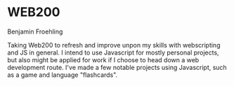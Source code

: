 # WEB200
Benjamin Froehling

Taking Web200 to refresh and improve unpon my skills with webscripting and JS in general. I intend to use Javascript for mostly personal projects, but also might be 
applied for work if I choose to head down a web development route. I've made a few notable projects using Javascript, such as a game and language "flashcards".
